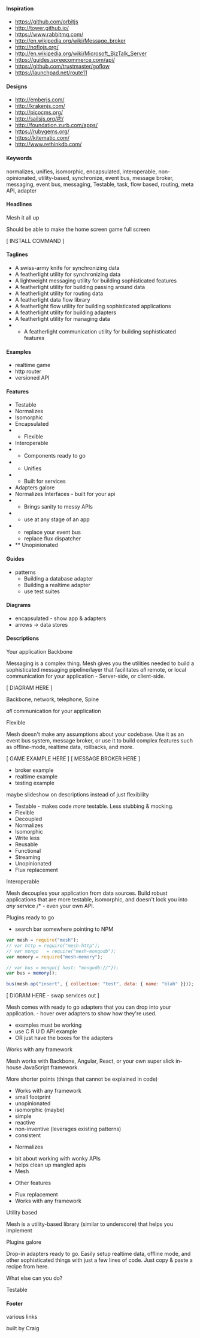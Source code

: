 #### Inspiration

- https://github.com/orbitjs
- http://tower.github.io/
- https://www.rabbitmq.com/
- http://en.wikipedia.org/wiki/Message_broker
- http://noflojs.org/
- http://en.wikipedia.org/wiki/Microsoft_BizTalk_Server
- https://guides.spreecommerce.com/api/
- https://github.com/trustmaster/goflow
- https://launchpad.net/route11

#### Designs

- http://emberjs.com/
- http://krakenjs.com/
- http://picocms.org/
- http://sailsjs.org/#!/
- http://foundation.zurb.com/apps/
- https://rubygems.org/
- https://kitematic.com/
- http://www.rethinkdb.com/

#### Keywords

normalizes, unifies, isomorphic, encapsulated, interoperable, non-opinionated, utility-based,
synchronize, event bus, message broker, messaging, event bus, messaging, Testable, task, flow based,
routing, meta API, adapter

#### Headlines

Mesh it all up

Should be able to make the home screen game full screen

[ INSTALL COMMAND ]

#### Taglines

- A swiss-army knife for synchronizing data
- A featherlight utility for synchronizing data
- A lightweight messaging utility for building sophisticated features
- A featherlight utility for building passing around data
- A featherlight utility for routing data
- A featherlight data flow library
- A featherlight flow utility for building sophisticated applications
- A featherlight utility for building adapters
- A featherlight utility for managing data
- * A featherlight communication utility for building sophisticated features

#### Examples

- realtime game
- http router
- versioned API

#### Features

- Testable
- Normalizes
- Isomorphic
- Encapsulated
- * Flexible
- Interoperable
- * Components ready to go
- * Unifies
- * Built for services
- Adapters galore
- Normalizes Interfaces - built for your api
- * Brings sanity to messy APIs
- * use at any stage of an app
- * replace your event bus
  - replace flux dispatcher
- ** Unopinionated

#### Guides

- patterns
  - Building a database adapter
  - Building a realtime adapter
  - use test suites

#### Diagrams

- encapsulated - show app & adapters
- arrows -> data stores

#### Descriptions

Your application Backbone

Messaging is a complex thing. Mesh gives you the utilities needed to build a sophisticated
messaging pipeline/layer that facilitates *all* remote, or local communication for your application -
Server-side, or client-side.

[ DIAGRAM HERE ]

Backbone, network, telephone, Spine

*all* communication for your application

Flexible

Mesh doesn't make any assumptions about your codebase. Use it as an event bus system, message broker,
or use it to build complex features such as offline-mode, realtime data, rollbacks, and more.

[ GAME EXAMPLE HERE   ]
[ MESSAGE BROKER HERE ]

- broker example
- realtime example
- testing example

maybe slideshow on descriptions instead of just flexibility

- Testable - makes code *more* testable. Less stubbing & mocking.
- Flexible
- Decoupled
- Normalizes
- Isomorphic
- Write less
- Reusable
- Functional
- Streaming
- Unopinionated
- Flux replacement

Interoperable

Mesh decouples your application from data sources. Build robust applications that are more testable, isomorphic,
and doesn't lock you into *any* service /* - even your own API.

Plugins ready to go

- search bar somewhere pointing to NPM

```javascript
var mesh = require("mesh");
// var http = require("mesh-http");
// var mongo   = require("mesh-mongodb");
var memory = require("mesh-memory");

// var bus = mongo({ host: "mongodb://"});
var bus = memory();

bus(mesh.op("insert", { collection: "test", data: { name: "blah" }}));
```

[ DIGRAM HERE - swap services out ]

Mesh comes with ready to go adapters that you can drop into your application. - hover over adapters to show how they're used.

- examples must be working
- use C R U D API example
- OR just have the boxes for the adapters

Works with any framework

Mesh works with Backbone, Angular, React, or your own super slick in-house JavaScript framework.

More shorter points (things that cannot be explained in code)

- Works with any framework
- small footprint
- unopinionated
- isomorphic (maybe)
- simple
- reactive
- non-inventive (leverages existing patterns)
- consistent


* Normalizes

- bit about working with wonky APIs
- helps clean up mangled apis
- Mesh

* Other features

- Flux replacement
- Works with any framework



Utility based

Mesh is a utility-based library (similar to underscore) that helps you implement

Plugins galore

Drop-in adapters ready to go. Easily setup realtime data, offline mode, and other sophisticated things with just a few lines of code. Just copy & paste a recipe from here.

What else can you do?

Testable

#### Footer

various links

built by Craig
